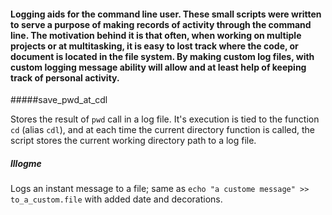 #### Logging aids for the command line user. These small scripts were written to serve a purpose of making records of activity through the command line. The motivation behind it is that often, when working on multiple projects or at multitasking, it is easy to lost track where the code, or document is located in the file system. By making custom log files, with custom logging message ability will allow and at least help of keeping track of personal activity. 


#####save_pwd_at_cdl

Stores the result of `pwd` call in a log file. It's execution is tied to the function `cd` (alias `cdl`), and at each time the current directory function is called, the script stores the current working directory path to a log file. 

##### lllogme

Logs an instant message to a file; same as `echo "a custome message" >> to_a_custom.file` with added date and decorations.
